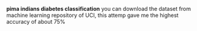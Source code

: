 **pima indians diabetes classification**
you can download the dataset from machine learning repository of UCI, 
this attemp gave me the highest accuracy of about 75% 
